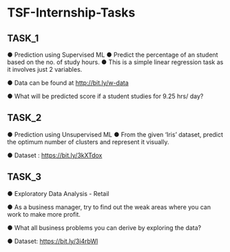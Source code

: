# TSF-Internship-Tasks

## TASK_1
● Prediction using Supervised ML
● Predict the percentage of an student based on the no. of study hours.
● This is a simple linear regression task as it involves just 2 variables.

● Data can be found at http://bit.ly/w-data

● What will be predicted score if a student studies for 9.25 hrs/ day?

## TASK_2
● Prediction using Unsupervised ML
● From the given ‘Iris’ dataset, predict the optimum number of clusters and represent it visually.

● Dataset : https://bit.ly/3kXTdox

## TASK_3
● Exploratory Data Analysis - Retail

● As a business manager, try to find out the weak areas where you can work to make more profit.

● What all business problems you can derive by exploring the data? 

● Dataset: https://bit.ly/3i4rbWl
